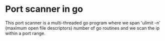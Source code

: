 # Port scanner in go

This port scanner is a multi-threaded go program where we span 'ulimit -n' (maximum open file descriptors) number of go routines and we scan the ip within a port range.
